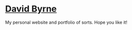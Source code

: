 # [David Byrne](http://david-byrne.github.io/)

My personal website and portfolio of sorts.
Hope you like it!
